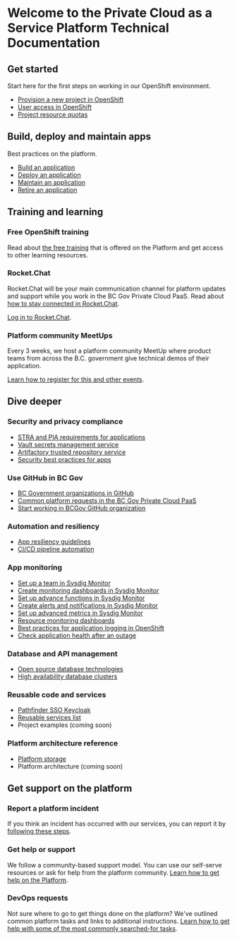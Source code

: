 Welcome to the Private Cloud as a Service Platform Technical Documentation
==========================================================================

Get started
-----------

Start here for the first steps on working in our OpenShift environment.

* [Provision a new project in OpenShift](docs/openshift-projects-and-access/provision-new-openshift-project.md)
* [User access in OpenShift](docs/openshift-projects-and-access/grant-user-access-openshift.md)
* [Project resource quotas](docs/automation-and-resiliency/openshift-project-resource-quotas.md)

Build, deploy and maintain apps
-------------------------------

Best practices on the platform.

* [Build an application](docs/build-deploy-and-maintain-apps/build-an-application.md)
* [Deploy an application](docs/build-deploy-and-maintain-apps/deploy-an-application.md)
* [Maintain an application](docs/build-deploy-and-maintain-apps/maintain-an-application.md)
* [Retire an application](docs/build-deploy-and-maintain-apps/retire-an-application.md)

Training and learning
---------------------

### Free OpenShift training

Read
about [the free training](https://cloud.gov.bc.ca/private-cloud/support-and-community/platform-training-and-resources/)
that is offered on the Platform and get access to other learning resources.

### Rocket.Chat

Rocket.Chat will be your main communication channel for platform updates and support while you work in the BC Gov
Private Cloud PaaS. Read
about [how to stay connected in Rocket.Chat](https://mvp.developer.gov.bc.ca/docs/default/component/bc-developer-guide/rocketchat/steps-to-join-rocketchat/).

[Log in to Rocket.Chat](https://chat.developer.gov.bc.ca).

### Platform community MeetUps

Every 3 weeks, we host a platform community MeetUp where product teams from across the B.C. government give technical
demos of their application.

[Learn how to register for this and other events](https://digital.gov.bc.ca/cloud/services/private/team/#stay).

Dive deeper
-----------

### Security and privacy compliance

* [STRA and PIA requirements for applications](docs/security-and-privacy-compliance/devops-security-considerations.md#stra-and-pia-requirements-for-applications)
* [Vault secrets management service](docs/security-and-privacy-compliance/vault-secrets-management-service.md)
* [Artifactory trusted repository service](docs/build-deploy-and-maintain-apps/image-artifact-management-with-artifactory.md)
* [Security best practices for apps](docs/security-and-privacy-compliance/security-best-practices-for-apps.md)

### Use GitHub in BC Gov

* [BC Government organizations in GitHub](https://mvp.developer.gov.bc.ca/docs/default/component/bc-developer-guide/use-github-in-bcgov/bc-government-organizations-in-github/)
* [Common platform requests in the BC Gov Private Cloud PaaS](https://cloud.gov.bc.ca/private-cloud/support-and-community/devops-requests-in-the-bc-gov-private-cloud-paas/)
* [Start working in BCGov GitHub organization](https://mvp.developer.gov.bc.ca/docs/default/component/bc-developer-guide/use-github-in-bcgov/start-working-in-bcgov-github-organization/)

### Automation and resiliency

* [App resiliency guidelines](docs/automation-and-resiliency/app-resiliency-guidelines.md)
* [CI/CD pipeline automation](docs/automation-and-resiliency/cicd-pipeline-templates-for-private-cloud-teams.md)

### App monitoring

* [Set up a team in Sysdig Monitor](docs/app-monitoring/sysdig-monitor-setup-team.md)
* [Create monitoring dashboards in Sysdig Monitor](docs/app-monitoring/sysdig-monitor-create-monitoring-dashboards.md)
* [Set up advance functions in Sysdig Monitor](docs/app-monitoring/sysdig-monitor-set-up-advanced-functions.md)
* [Create alerts and notifications in Sysdig Monitor](docs/app-monitoring/sysdig-monitor-create-alert-channels.md)
* [Set up advanced metrics in Sysdig Monitor](docs/app-monitoring/sysdig-monitor-set-up-advanced-functions.md)
* [Resource monitoring dashboards](docs/app-monitoring/resource-monitoring-dashboards.md)
* [Best practices for application logging in OpenShift](docs/app-monitoring/best-pratices-for-application-logging-in-openshift.md)
* [Check application health after an outage](docs/app-monitoring/check-application-health-after-outage.md)

### Database and API management

* [Open source database technologies](docs/database-and-api-management/opensource-database-technologies.md)
* [High availability database clusters](docs/database-and-api-management/high-availability-database-clusters.md)

### Reusable code and services

* [Pathfinder SSO Keycloak](docs/reusable-code-and-services/reusable-services-list.md#pathfinder-single-sign-on-keycloak)
* [Reusable services list](docs/reusable-code-and-services/reusable-services-list.md)
* Project examples (coming soon)

### Platform architecture reference

* [Platform storage](docs/platform-architecture-reference/platform-storage.md)
* Platform architecture (coming soon)


Get support on the platform
---------------------------

### Report a platform incident

If you think an incident has occurred with our services, you can report it
by [following these steps](https://cloud.gov.bc.ca/private-cloud/support-and-community/support-incident-response-flow/).

### Get help or support

We follow a community-based support model. You can use our self-serve resources or ask for help from the platform
community. [Learn how to get help on the Platform](https://cloud.gov.bc.ca/private-cloud/support-and-community/how-to-get-support-or-help/).

### DevOps requests

Not sure where to go to get things done on the platform? We've outlined common platform tasks and links to additional
instructions. [Learn how to get help with some of the most commonly searched-for tasks](https://cloud.gov.bc.ca/private-cloud/support-and-community/devops-requests-in-the-bc-gov-private-cloud-paas/).
